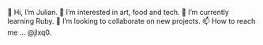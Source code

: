 👋 Hi, I’m Julian.
👀 I’m interested in art, food and tech.
🌱 I’m currently learning Ruby.
💞️ I’m looking to collaborate on new projects.
📫 How to reach me ... @jlxq0.

<!---
jlxq0/jlxq0 is a ✨ special ✨ repository because its `README.md` (this file) appears on your GitHub profile.
You can click the Preview link to take a look at your changes.
--->
